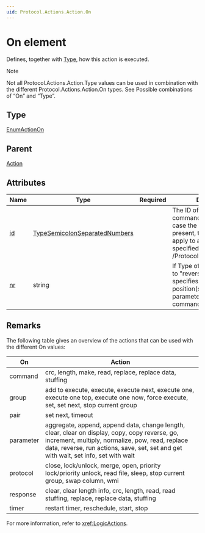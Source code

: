 ```yaml
---
uid: Protocol.Actions.Action.On
---
```


# On element

Defines, together with [Type](xref:Protocol.Actions.Action.Type), how this action is executed.

> [!NOTE]
> Not all Protocol.Actions.Action.Type values can be used in combination with the different Protocol.Actions.Action.On types. See Possible combinations of “On” and “Type”.

## Type

[EnumActionOn](xref:Protocol-EnumActionOn)

## Parent

[Action](xref:Protocol.Actions.Action)

## Attributes

|Name|Type|Required|Description|
|--- |--- |--- |--- |
|[id](xref:Protocol.Actions.Action.On-id)|[TypeSemicolonSeparatedNumbers](xref:Protocol-TypeSemicolonSeparatedNumbers)||The ID of the parameter, command, response, etc. In case the "id" attribute is not present, the trigger will apply to all items of the type specified in /Protocol/Actions/Action/On.|
|[nr](xref:Protocol.Actions.Action.On-nr)|string||If Type of this action is set to "reverse", this attribute specifies the (0-based) position(s) of the parameter(s) in the command/response.|

## Remarks

The following table gives an overview of the actions that can be used with the different On values:

|On|Action|
|--- |--- |
|command|crc, length, make, read, replace, replace data, stuffing|
|group|add to execute, execute, execute next, execute one, execute one top, execute one now, force execute, set, set next, stop current group|
|pair| set next, timeout|
|parameter| aggregate, append, append data, change length, clear, clear on display, copy, copy reverse, go, increment, multiply, normalize, pow, read, replace data, reverse, run actions, save, set, set and get with wait, set info, set with wait|
|protocol|close, lock/unlock, merge, open, priority lock/priority unlock, read file, sleep, stop current group, swap column, wmi|
|response|clear, clear length info, crc, length, read, read stuffing, replace, replace data, stuffing|
|timer|restart timer, reschedule, start, stop|

For more information, refer to <xref:LogicActions>.
